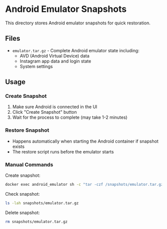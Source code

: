 # Android Emulator Snapshots

This directory stores Android emulator snapshots for quick restoration.

## Files
- `emulator.tar.gz` - Complete Android emulator state including:
  - AVD (Android Virtual Device) data
  - Instagram app data and login state
  - System settings

## Usage

### Create Snapshot
1. Make sure Android is connected in the UI
2. Click "Create Snapshot" button
3. Wait for the process to complete (may take 1-2 minutes)

### Restore Snapshot
- Happens automatically when starting the Android container if snapshot exists
- The restore script runs before the emulator starts

### Manual Commands

Create snapshot:
```bash
docker exec android_emulator sh -c "tar -czf /snapshots/emulator.tar.gz /root/.android/avd /data/data/com.instagram.android"
```

Check snapshot:
```bash
ls -lah snapshots/emulator.tar.gz
```

Delete snapshot:
```bash
rm snapshots/emulator.tar.gz
```